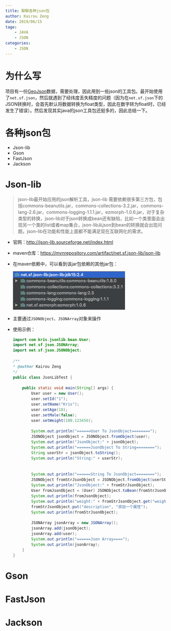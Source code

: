 ```yaml
---
title: 聊聊各种json包
author: Kairou Zeng
date: 2019/06/15
tage:
	- JAVA
	- JSON
categories:
	- JSON
---
```

# 为什么写

项目有一份[GeoJson](https://geojson.org/)数据，需要处理，因此用到一些json的工具包。最开始使用了`net.sf.json`，然后就遇到了经纬度丢失精度的问题（因为在`net.sf.json`下的JSON转换时，会首先默认将数据转换为float类型，因此在数字转为float时，已经发生了错误）。然后发现其实java的json工具包还挺多的，因此总结一下。

# 各种json包

- Json-lib
- Gson
- FastJson
- Jackson

# Json-lib

> json-lib最开始应用的json解析工具，json-lib 需要依赖很多第三方包，包括commons-beanutils.jar，commons-collections-3.2.jar，commons-lang-2.6.jar，commons-logging-1.1.1.jar，ezmorph-1.0.6.jar，对于复杂类型的转换，json-lib对于json转换成bean还有缺陷，比如一个类里面会出现另一个类的list或者map集合，json-lib从json到bean的转换就会出现问题。json-lib在功能和性能上面都不能满足现在互联网化的需求。

- 官网：http://json-lib.sourceforge.net/index.html

- maven仓库：https://mvnrepository.com/artifact/net.sf.json-lib/json-lib

- 在maven依赖中，可以看到该jar包依赖的其他jar包：

	![json-lib](json-lib.png)

- 主要通过`JSONObject`、`JSONArray`对象来操作

- 使用示例：

	```java
	import com.kris.jsonlib.bean.User;
	import net.sf.json.JSONArray;
	import net.sf.json.JSONObject;

	/**
	* @author Kairou Zeng
	*/
	public class JsonLibTest {

		public static void main(String[] args) {
			User user = new User();
			user.setId("1");
			user.setName("Kris");
			user.setAge(18);
			user.setMale(false);
			user.setWeight(100.123456);

			System.out.println("======User To JsonObject========");
			JSONObject jsonObject = JSONObject.fromObject(user);
			System.out.println("JsonObject:" + jsonObject);
			System.out.println("======JsonObject To String========");
			String userStr = jsonObject.toString();
			System.out.println("String:" + userStr);


			System.out.println("======String To JsonObject========");
			JSONObject fromStrJsonObject = JSONObject.fromObject(userStr);
			System.out.println("JsonObject:" + fromStrJsonObject);
			User fromJsonObject = (User) JSONObject.toBean(fromStrJsonObject, User.class);
			System.out.println(fromJsonObject);
			System.out.println("weight:" + fromStrJsonObject.get("weight"));//丢失精度了
			fromStrJsonObject.put("description", "添加一个属性");
			System.out.println(fromStrJsonObject);

			JSONArray jsonArray = new JSONArray();
			jsonArray.add(jsonObject);
			jsonArray.add(user);
			System.out.println("======Json Array====");
			System.out.println(jsonArray);
		}
	}
	```

# Gson

# FastJson

# Jackson